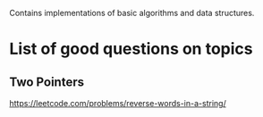 Contains implementations of basic algorithms and data structures.

# List of good questions on topics
## Two Pointers
https://leetcode.com/problems/reverse-words-in-a-string/
